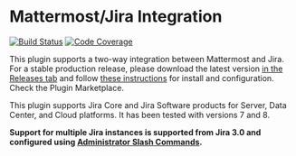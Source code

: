 # Mattermost/Jira Integration

[![Build Status](https://img.shields.io/circleci/project/github/mattermost/mattermost-plugin-jira/master.svg)](https://circleci.com/gh/mattermost/mattermost-plugin-jira) [![Code Coverage](https://img.shields.io/codecov/c/github/mattermost/mattermost-plugin-jira/master.svg)](https://codecov.io/gh/mattermost/mattermost-plugin-jira)

This plugin supports a two-way integration between Mattermost and Jira. For a stable production release, please download the latest version [in the Releases tab](https://github.com/mattermost/mattermost-plugin-jira/releases) and follow [these instructions](./#2-configuration) for install and configuration. Check the Plugin Marketplace.

This plugin supports Jira Core and Jira Software products for Server, Data Center, and Cloud platforms. It has been tested with versions 7 and 8.

**Support for multiple Jira instances is supported from Jira 3.0 and configured using [Administrator Slash Commands](../admininstrator-guide/administrator-slash-commands.md).**
